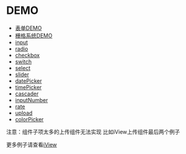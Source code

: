 # DEMO
* [表单DEMO](https://runjs.cn/code/3fapiha3)
* [栅格系统DEMO](https://runjs.cn/code/cllq3lvm)
* [input](https://runjs.cn/code/qipi5lxb)
* [radio](https://runjs.cn/code/ljwa76l2)
* [checkbox](https://runjs.cn/code/kfj9msyc)
* [switch](https://runjs.cn/code/cmqiwmwg)
* [select](https://runjs.cn/code/8siuqvva)
* [slider](https://runjs.cn/code/vn4foexj)
* [datePicker](https://runjs.cn/code/bj7fku7c)
* [timePicker](https://runjs.cn/code/xoz9p8qj)
* [cascader](https://runjs.cn/code/bvsmbnci)
* [inputNumber](https://runjs.cn/code/7t44f6bm)
* [rate](https://runjs.cn/code/rotvxqrt)
* [upload](https://runjs.cn/code/6znoff81)
* [colorPicker](https://runjs.cn/code/86crymkb)


注意：组件子项太多的上传组件无法实现 比如iView上传组件最后两个例子

更多例子请查看[iView](https://www.iviewui.com/components/input)
